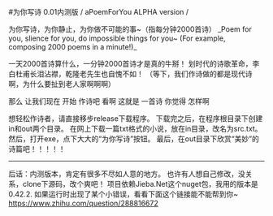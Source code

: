 #为你写诗 0.01内测版 / aPoemForYou ALPHA version /

为你写诗，为你静止，为你做不可能的事~（指每分钟2000首诗）
_Poem for you, slience for you, do impossible things for you~ (For example, composing 2000 poems in a minute!)_

一天2000首诗算什么，一分钟2000首诗才是真的牛掰！
划时代的诗歌革命，李白杜甫长泪沾襟，乾隆老先生也自愧不如！
（等下，我们作诗做的都是现代诗啊，为什么要扯到老人家啊啊啊）

那么
让我们现在
开始
作诗吧
看啊
这就是
一首诗
你觉得
怎样啊

想轻松作诗者，请直接移步release下载程序。
下载完之后，在程序根目录下创建in和out两个目录。
在网上下载一篇txt格式的小说，放在in目录，改名为src.txt。
然后，打开exe，点下大大的“为你写诗”按钮。
最后，在out目录下欣赏“美妙”的诗篇吧！！！！！

*****

后话：内测版本，肯定有很多不尽如人意的地方。
也许有人想自己修改，没关系，clone下源码，改个爽吧！
项目依赖Jieba.Net这个nuget包，我用的版本是0.42.2.
如果运行时出现了某个小错误，看看下面这个链接能不能帮到你~
https://www.zhihu.com/question/288816672
